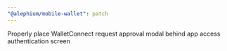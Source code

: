 ```yaml
---
"@alephium/mobile-wallet": patch
---
```


Properly place WalletConnect request approval modal behind app access authentication screen
